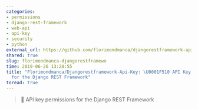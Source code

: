 ```yaml
---
categories:
- permissions
- django-rest-framework
- web-api
- api-key
- security
- python
external_url: https://github.com/florimondmanca/djangorestframework-api-key/
shared: true
slug: florimondmanca-djangorestframewo
time: 2019-06-26 13:28:55
title: "Florimondmanca/Djangorestframework-Api-Key: \U0001F510 API Key Permissions
  for the Django REST Framework"
toread: true
---
```


> 🔐 API key permissions for the Django REST Framework